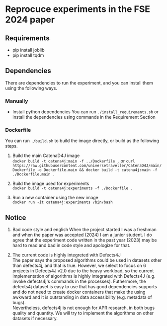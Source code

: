 # Reprocuce experiments in the FSE 2024 paper
## Requirements
* pip install joblib
* pip install tqdm

## Dependencies
There are dependencies to run the experiment, and you can install them using the following ways.  
### Manually
* Install python dependencies
You can run `./install_requirements.sh` or install the dependencies using commands in the Requirement Section  

### Dockerfile
You can run `./build.sh` to build the image directly, or build as the following steps.  
1. Build the main CatenaD4J image  
`docker build -t catena4j:main -f ../Dockerfile .` or `curl https://raw.githubusercontent.com/universetraveller/CatenaD4J/main/Dockerfile -o Dockerfile.main && docker build -t catena4j:main -f ./Dockerfile.main .`  

2. Build the image used for experiments  
`docker build -t catena4j:experiments -f ./Dockerfile .`  

3. Run a new container using the new image  
`docker run -it catena4j:experiments /bin/bash`  

## Notice
1. Bad code style and english 
When the project started I was a freshman and when the paper was accepted (2024) I am a junior student. I do agree that the experiment code written in the past year (2023) may be hard to read and bad in code style and apologize for that.  

2. The current code is highly integreted with Defects4J  
The paper says the proposed algorithms could be used in datasets other than defects4j, and that is true. However, we select to focus on 6 projects in Defects4J v2.0 due to the heavy workload, so the current implementation of algorithms is highly integrated with Defects4J (e.g. invoke defects4j's commands in the processes). Futhermore, the defects4j dataset is easy to use that has good dependencies supports and do not need to create docker containers that make the using awkward and it is outstanding in data accessibility (e.g. metadata of bugs).  
Nevertheless, defects4j is not enough for APR research, in both bugs quality and quantity. We will try to implement the algorithms on other datasets if necessary.  
